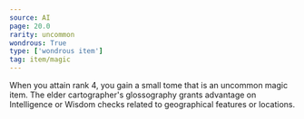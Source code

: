 ```yaml
---
source: AI
page: 20.0
rarity: uncommon
wondrous: True
type: ['wondrous item']
tag: item/magic
---
```


When you attain rank 4, you gain a small tome that is an uncommon magic item. The elder cartographer's glossography grants advantage on Intelligence or Wisdom checks related to geographical features or locations.



